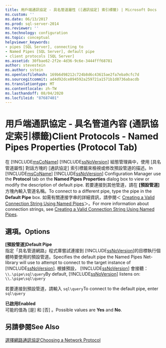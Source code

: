 ```yaml
---
title: 用戶端通訊協定 - 具名管道屬性 ([通訊協定] 索引標籤) | Microsoft Docs
ms.custom: ''
ms.date: 06/13/2017
ms.prod: sql-server-2014
ms.reviewer: ''
ms.technology: configuration
ms.topic: conceptual
helpviewer_keywords:
- pipes [SQL Server], connecting to
- Named Pipes [SQL Server], default pipe
- client protocols [SQL Server]
ms.assetid: 30fbae62-2f2e-4d36-9c6e-3444fff68781
author: stevestein
ms.author: sstein
ms.openlocfilehash: 169b6d98212c724b8d6c43615ae2fa7eba9cfc7d
ms.sourcegitcommit: ad4d92dce894592a259721a1571b1d8736abacdb
ms.translationtype: MT
ms.contentlocale: zh-TW
ms.lasthandoff: 08/04/2020
ms.locfileid: "87687401"
---
```

# <a name="client-protocols---named-pipes-properties-protocol-tab"></a><span data-ttu-id="c36c7-102">用戶端通訊協定 - 具名管道內容 (通訊協定索引標籤)</span><span class="sxs-lookup"><span data-stu-id="c36c7-102">Client Protocols - Named Pipes Properties (Protocol Tab)</span></span>
  <span data-ttu-id="c36c7-103">在 [!INCLUDE[msCoName](../../includes/msconame-md.md)] [!INCLUDE[ssNoVersion](../../includes/ssnoversion-md.md)] 組態管理員中，使用 [具名管道屬性]  對話方塊的 [通訊協定]  索引標籤來檢視或修改預設管道的描述。</span><span class="sxs-lookup"><span data-stu-id="c36c7-103">In [!INCLUDE[msCoName](../../includes/msconame-md.md)] [!INCLUDE[ssNoVersion](../../includes/ssnoversion-md.md)] Configuration Manager use the **Protocol** tab on the **Named Pipes Properties** dialog box to view or modify the description of default pipe.</span></span> <span data-ttu-id="c36c7-104">若要連接到其他管道，請在 **[預設管道]** 方塊內輸入管道名稱。</span><span class="sxs-lookup"><span data-stu-id="c36c7-104">To connect to a different pipe, type the pipe in the **Default Pipe** box.</span></span> <span data-ttu-id="c36c7-105">如需有關連接字串的詳細資訊，請參閱＜ [Creating a Valid Connection String Using Named Pipes](../../../2014/tools/configuration-manager/creating-a-valid-connection-string-using-named-pipes.md)＞。</span><span class="sxs-lookup"><span data-stu-id="c36c7-105">For more information about connection strings, see [Creating a Valid Connection String Using Named Pipes](../../../2014/tools/configuration-manager/creating-a-valid-connection-string-using-named-pipes.md).</span></span>  
  
## <a name="options"></a><span data-ttu-id="c36c7-106">選項。</span><span class="sxs-lookup"><span data-stu-id="c36c7-106">Options</span></span>  
 <span data-ttu-id="c36c7-107">**[預設管道]**</span><span class="sxs-lookup"><span data-stu-id="c36c7-107">**Default Pipe**</span></span>  
 <span data-ttu-id="c36c7-108">指定「具名管道網路」程式庫嘗試連接到 [!INCLUDE[ssNoVersion](../../includes/ssnoversion-md.md)]的目標執行個體時要使用的預設管道。</span><span class="sxs-lookup"><span data-stu-id="c36c7-108">Specifies the default pipe the Named Pipes Net-library will use to attempt to connect to the target instance of [!INCLUDE[ssNoVersion](../../includes/ssnoversion-md.md)].</span></span> <span data-ttu-id="c36c7-109">根據預設， [!INCLUDE[ssNoVersion](../../includes/ssnoversion-md.md)] 會接聽： `\\.\pipe\sql\query`</span><span class="sxs-lookup"><span data-stu-id="c36c7-109">By default, [!INCLUDE[ssNoVersion](../../includes/ssnoversion-md.md)] listens on: `\\.\pipe\sql\query`</span></span>  
  
 <span data-ttu-id="c36c7-110">若要連接到預設管道，請輸入 `sql\query`</span><span class="sxs-lookup"><span data-stu-id="c36c7-110">To connect to the default pipe, enter `sql\query`</span></span>  
  
 <span data-ttu-id="c36c7-111">**已啟用**</span><span class="sxs-lookup"><span data-stu-id="c36c7-111">**Enabled**</span></span>  
 <span data-ttu-id="c36c7-112">可能的值為 [是]  和 [否]  。</span><span class="sxs-lookup"><span data-stu-id="c36c7-112">Possible values are **Yes** and **No**.</span></span>  
  
## <a name="see-also"></a><span data-ttu-id="c36c7-113">另請參閱</span><span class="sxs-lookup"><span data-stu-id="c36c7-113">See Also</span></span>  
 [<span data-ttu-id="c36c7-114">選擇網路通訊協定</span><span class="sxs-lookup"><span data-stu-id="c36c7-114">Choosing a Network Protocol</span></span>](../../../2014/tools/configuration-manager/choosing-a-network-protocol.md)  
  
  
